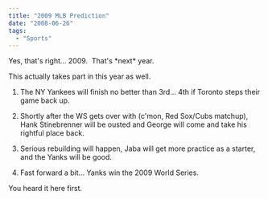 ```yaml
---
title: "2009 MLB Prediction"
date: "2008-06-26"
tags:
  - "Sports"
---
```


Yes, that's right... 2009.  That's \*next\* year.

  

This actually takes part in this year as well.

  

1) The NY Yankees will finish no better than 3rd... 4th if Toronto steps their game back up.

2) Shortly after the WS gets over with (c'mon, Red Sox/Cubs matchup), Hank Stinebrenner will be ousted and George will come and take his rightful place back.

3) Serious rebuilding will happen, Jaba will get more practice as a starter, and the Yanks will be good.

4) Fast forward a bit... Yanks win the 2009 World Series.

  

You heard it here first.
